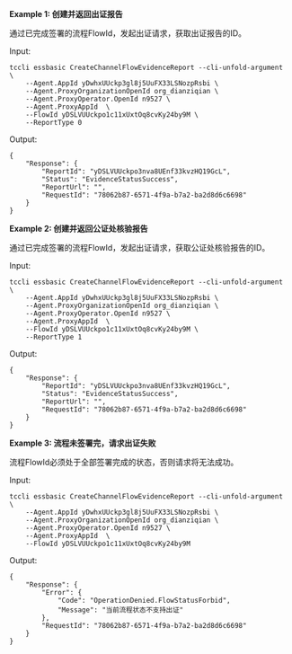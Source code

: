 **Example 1: 创建并返回出证报告**

通过已完成签署的流程FlowId，发起出证请求，获取出证报告的ID。

Input: 

```
tccli essbasic CreateChannelFlowEvidenceReport --cli-unfold-argument  \
    --Agent.AppId yDwhxUUckp3gl8j5UuFX33LSNozpRsbi \
    --Agent.ProxyOrganizationOpenId org_dianziqian \
    --Agent.ProxyOperator.OpenId n9527 \
    --Agent.ProxyAppId  \
    --FlowId yDSLVUUckpo1c11xUxtOq8cvKy24by9M \
    --ReportType 0
```

Output: 
```
{
    "Response": {
        "ReportId": "yDSLVUUckpo3nva8UEnf33kvzHQ19GcL",
        "Status": "EvidenceStatusSuccess",
        "ReportUrl": "",
        "RequestId": "78062b87-6571-4f9a-b7a2-ba2d8d6c6698"
    }
}
```

**Example 2: 创建并返回公证处核验报告**

通过已完成签署的流程FlowId，发起出证请求，获取公证处核验报告的ID。

Input: 

```
tccli essbasic CreateChannelFlowEvidenceReport --cli-unfold-argument  \
    --Agent.AppId yDwhxUUckp3gl8j5UuFX33LSNozpRsbi \
    --Agent.ProxyOrganizationOpenId org_dianziqian \
    --Agent.ProxyOperator.OpenId n9527 \
    --Agent.ProxyAppId  \
    --FlowId yDSLVUUckpo1c11xUxtOq8cvKy24by9M \
    --ReportType 1
```

Output: 
```
{
    "Response": {
        "ReportId": "yDSLVUUckpo3nva8UEnf33kvzHQ19GcL",
        "Status": "EvidenceStatusSuccess",
        "ReportUrl": "",
        "RequestId": "78062b87-6571-4f9a-b7a2-ba2d8d6c6698"
    }
}
```

**Example 3: 流程未签署完，请求出证失败**

流程FlowId必须处于全部签署完成的状态，否则请求将无法成功。

Input: 

```
tccli essbasic CreateChannelFlowEvidenceReport --cli-unfold-argument  \
    --Agent.AppId yDwhxUUckp3gl8j5UuFX33LSNozpRsbi \
    --Agent.ProxyOrganizationOpenId org_dianziqian \
    --Agent.ProxyOperator.OpenId n9527 \
    --Agent.ProxyAppId  \
    --FlowId yDSLVUUckpo1c11xUxtOq8cvKy24by9M
```

Output: 
```
{
    "Response": {
        "Error": {
            "Code": "OperationDenied.FlowStatusForbid",
            "Message": "当前流程状态不支持出证"
        },
        "RequestId": "78062b87-6571-4f9a-b7a2-ba2d8d6c6698"
    }
}
```

